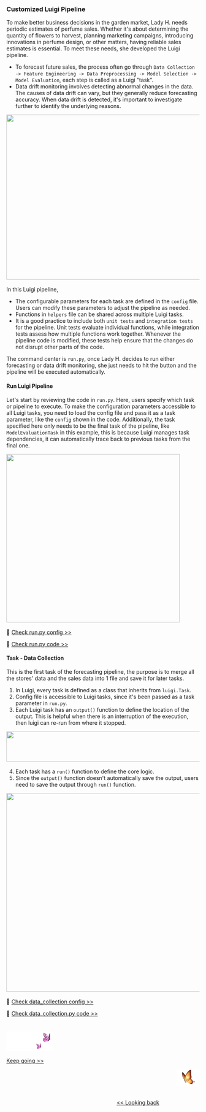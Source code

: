 ### Customized Luigi Pipeline
To make better business decisions in the garden market, Lady H. needs periodic estimates of perfume sales. Whether it's about determining the quantity of flowers to harvest, planning marketing campaigns, introducing innovations in perfume design, or other matters, having reliable sales estimates is essential. To meet these needs, she developed the Luigi pipeline.

* To forecast future sales, the process often go through `Data Collection -> Feature Engineering -> Data Preprocessing -> Model Selection -> Model Evaluation`, each step is called as a Luigi "task".
* Data drift monitoring involves detecting abnormal changes in the data. The causes of data drift can vary, but they generally reduce forecasting accuracy. When data drift is detected, it's important to investigate further to identify the underlying reasons.

<p align="center">
<img src="https://github.com/lady-h-world/My_Garden/blob/main/images/Garden_Market_images/customized_pipeline/luigi_pipeline.png" width="520" height="430" />
</p>

In this Luigi pipeline, 

* The configurable parameters for each task are defined in the `config` file. Users can modify these parameters to adjust the pipeline as needed.
* Functions in `helpers` file can be shared across multiple Luigi tasks.
* It is a good practice to include both `unit tests` and `integration tests` for the pipeline. Unit tests evaluate individual functions, while integration tests assess how multiple functions work together. Whenever the pipeline code is modified, these tests help ensure that the changes do not disrupt other parts of the code.

The command center is `run.py`, once Lady H. decides to run either forecasting or data drift monitoring, she just needs to hit the button and the pipeline will be executed automatically.


#### Run Luigi Pipeline
Let's start by reviewing the code in `run.py`. Here, users specify which task or pipeline to execute. To make the configuration parameters accessible to all Luigi tasks, you need to load the config file and pass it as a task parameter, like the `config` shown in the code. Additionally, the task specified here only needs to be the final task of the pipeline, like `ModelEvaluationTask` in this example, this is because Luigi manages task dependencies, it can automatically trace back to previous tasks from the final one.

<p align="left">
<img src="https://github.com/lady-h-world/My_Garden/blob/main/images/Garden_Market_images/customized_pipeline/code_luigi_run.png" width="452" height="439" />
</p>

🌻 [Check run.py config >>][7]

🌻 [Check run.py code >>][1]


#### Task - Data Collection
This is the first task of the forecasting pipeline, the purpose is to merge all the stores' data and the sales data into 1 file and save it for later tasks.

1. In Luigi, every task is defined as a class that inherits from `luigi.Task`.
2. Config file is accessible to Luigi tasks, since it's been passed as a task parameter in `run.py`.
3. Each Luigi task has an `output()` function to define the location of the output. This is helpful when there is an interruption of the execution, then luigi can re-run from where it stopped.

<p align="left">
<img src="https://github.com/lady-h-world/My_Garden/blob/main/images/Garden_Market_images/notes/luigi_skip_output.png" width="766" height="79" />
</p>

4. Each task has a `run()` function to define the core logic.
5. Since the `output()` function doesn't automatically save the output, users need to save the output through `run()` function.

<p align="left">
<img src="https://github.com/lady-h-world/My_Garden/blob/main/images/Garden_Market_images/customized_pipeline/code_luigi_data_collection.png" width="827" height="518" />
</p>

🌻 [Check data_collection config >>][5]

🌻 [Check data_collection.py code >>][2]


#
<p align="left">
<img src="https://github.com/lady-h-world/My_Garden/blob/main/images/follow_us.png" width="120" height="50" />
</p>

[Keep going >>][3]

<p align="right">
<img src="https://github.com/lady-h-world/My_Garden/blob/main/images/going_back.png" width="60" height="44" />
</p>

&nbsp;&nbsp;&nbsp;&nbsp;&nbsp;&nbsp;&nbsp;&nbsp;&nbsp;&nbsp;&nbsp;&nbsp;&nbsp;&nbsp;&nbsp;&nbsp;&nbsp;&nbsp;&nbsp;&nbsp;&nbsp;&nbsp;&nbsp;&nbsp;&nbsp;&nbsp;&nbsp;&nbsp;&nbsp;&nbsp;&nbsp;&nbsp;&nbsp;&nbsp;&nbsp;&nbsp;&nbsp;&nbsp;&nbsp;&nbsp;&nbsp;&nbsp;&nbsp;&nbsp;&nbsp;&nbsp;&nbsp;&nbsp;&nbsp;&nbsp;&nbsp;&nbsp;&nbsp;&nbsp;&nbsp;&nbsp;&nbsp;&nbsp;&nbsp;&nbsp;&nbsp;&nbsp;&nbsp;&nbsp;&nbsp;&nbsp;&nbsp;&nbsp;&nbsp;&nbsp;&nbsp;&nbsp;&nbsp;&nbsp;&nbsp;&nbsp;&nbsp;&nbsp;&nbsp;&nbsp;&nbsp;&nbsp;&nbsp;&nbsp;&nbsp;&nbsp;&nbsp;&nbsp;&nbsp;&nbsp;&nbsp;&nbsp;&nbsp;&nbsp;&nbsp;&nbsp;&nbsp;&nbsp;&nbsp;&nbsp;&nbsp;&nbsp;&nbsp;&nbsp;&nbsp;&nbsp;&nbsp;&nbsp;&nbsp;&nbsp;&nbsp;&nbsp;&nbsp;&nbsp;&nbsp;&nbsp;&nbsp;&nbsp;&nbsp;&nbsp;&nbsp;&nbsp;&nbsp;&nbsp;&nbsp;&nbsp;&nbsp;&nbsp;&nbsp;&nbsp;&nbsp;&nbsp;&nbsp;&nbsp;&nbsp;&nbsp;&nbsp;&nbsp;&nbsp;&nbsp;&nbsp;&nbsp;&nbsp;&nbsp;&nbsp;&nbsp;&nbsp;&nbsp;&nbsp;&nbsp;&nbsp;&nbsp;&nbsp;&nbsp;&nbsp;&nbsp;&nbsp;&nbsp;&nbsp;&nbsp;&nbsp;&nbsp;&nbsp;&nbsp;&nbsp;&nbsp;&nbsp;&nbsp;&nbsp;&nbsp;&nbsp;&nbsp;&nbsp;&nbsp;&nbsp;&nbsp;&nbsp;&nbsp;&nbsp;&nbsp;&nbsp;&nbsp;&nbsp;&nbsp;&nbsp;&nbsp;&nbsp;&nbsp;&nbsp;&nbsp;&nbsp;&nbsp;&nbsp;&nbsp;&nbsp;&nbsp;&nbsp;&nbsp;&nbsp;&nbsp;&nbsp;[<< Looking back][4]
 

[1]:https://github.com/lady-h-world/My_Garden/blob/main/code/garden_market/luigi_pipeline/run.py
[2]:https://github.com/lady-h-world/My_Garden/blob/main/code/garden_market/luigi_pipeline/data_collection.py
[3]:https://github.com/lady-h-world/My_Garden/blob/main/reading_pages/Garden_Market/customized_pipeline2.md
[4]:https://github.com/lady-h-world/My_Garden/blob/main/reading_pages/Garden_Market/mini_pipeline5.md
[5]:https://github.com/lady-h-world/My_Garden/blob/main/code/garden_market/luigi_pipeline/config.yaml#L9
[6]:https://github.com/lady-h-world/My_Garden/blob/main/code/garden_market/luigi_pipeline/config.yaml#L6-L7
[7]:https://github.com/lady-h-world/My_Garden/blob/main/code/garden_market/luigi_pipeline/config.yaml
